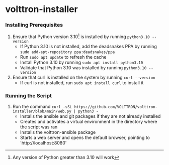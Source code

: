 # volttron-installer
### Installing Prerequisites
1. Ensure that Python version 3.10[^1] is installed by running `python3.10 --version`
   - If Python 3.10 is not installed, add the deadsnakes PPA by running `sudo add-apt-repository ppa:deadsnakes/ppa`
   - Run `sudo apt update` to refresh the cache
   - Install Python 3.10 by running `sudo apt install python3.10`
   - Validate that Python 3.10 was installed by running `python3.10 --version`
2. Ensure that curl is installed on the system by running `curl --version`
   - If curl is not installed, run `sudo apt install curl` to install it
### Running the Script
1. Run the command `curl -sSL https://github.com/VOLTTRON/volttron-installer/blob/main/web.py | python3 -`
   - Installs the ansible and git packages if they are not already installed
   - Creates and activates a virtual environment in the directory where the script was ran
   - Installs the volttron-ansible package
   - Starts a web server and opens the default browser, pointing to 'http://localhost:8080'

[^1]: Any version of Python greater than 3.10 will work
